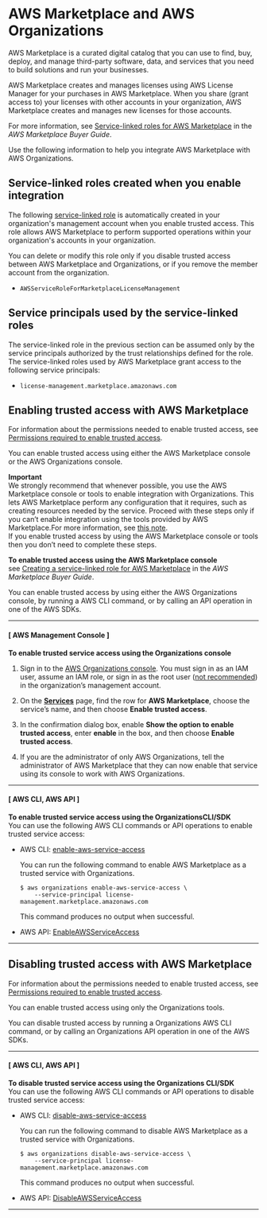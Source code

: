 # AWS Marketplace and AWS Organizations<a name="services-that-can-integrate-marketplace"></a>

AWS Marketplace is a curated digital catalog that you can use to find, buy, deploy, and manage third\-party software, data, and services that you need to build solutions and run your businesses\.

AWS Marketplace creates and manages licenses using AWS License Manager for your purchases in AWS Marketplace\. When you share \(grant access to\) your licenses with other accounts in your organization, AWS Marketplace creates and manages new licenses for those accounts\. 

For more information, see [Service\-linked roles for AWS Marketplace](https://docs.aws.amazon.com/marketplace/latest/buyerguide/buyer-using-service-linked-roles.html) in the *AWS Marketplace Buyer Guide*\.

Use the following information to help you integrate AWS Marketplace with AWS Organizations\.



## Service\-linked roles created when you enable integration<a name="integrate-enable-slr-marketplace"></a>

The following [service\-linked role](https://docs.aws.amazon.com/IAM/latest/UserGuide/using-service-linked-roles.html) is automatically created in your organization's management account when you enable trusted access\. This role allows AWS Marketplace to perform supported operations within your organization's accounts in your organization\.

You can delete or modify this role only if you disable trusted access between AWS Marketplace and Organizations, or if you remove the member account from the organization\.
+ `AWSServiceRoleForMarketplaceLicenseManagement`

## Service principals used by the service\-linked roles<a name="integrate-enable-svcprin-marketplace"></a>

The service\-linked role in the previous section can be assumed only by the service principals authorized by the trust relationships defined for the role\. The service\-linked roles used by AWS Marketplace grant access to the following service principals:
+ `license-management.marketplace.amazonaws.com`

## Enabling trusted access with AWS Marketplace<a name="integrate-enable-ta-marketplace"></a>

For information about the permissions needed to enable trusted access, see [Permissions required to enable trusted access](orgs_integrate_services.md#orgs_trusted_access_perms)\.

You can enable trusted access using either the AWS Marketplace console or the AWS Organizations console\.

**Important**  
We strongly recommend that whenever possible, you use the AWS Marketplace console or tools to enable integration with Organizations\. This lets AWS Marketplace perform any configuration that it requires, such as creating resources needed by the service\. Proceed with these steps only if you can’t enable integration using the tools provided by AWS Marketplace\.For more information, see [this note](orgs_integrate_services.md#important-note-about-integration)\.   
If you enable trusted access by using the AWS Marketplace console or tools then you don’t need to complete these steps\.

**To enable trusted access using the AWS Marketplace console**  
see [Creating a service\-linked role for AWS Marketplace](https://docs.aws.amazon.com/marketplace/latest/buyerguide/buyer-using-service-linked-roles.html#buyer-creating-service-linked-role) in the *AWS Marketplace Buyer Guide*\.

You can enable trusted access by using either the AWS Organizations console, by running a AWS CLI command, or by calling an API operation in one of the AWS SDKs\.

------
#### [ AWS Management Console ]

**To enable trusted service access using the Organizations console**

1. Sign in to the [AWS Organizations console](https://console.aws.amazon.com/organizations/v2)\. You must sign in as an IAM user, assume an IAM role, or sign in as the root user \([not recommended](https://docs.aws.amazon.com/IAM/latest/UserGuide/best-practices.html#lock-away-credentials)\) in the organization’s management account\. 

1. On the **[Services](https://console.aws.amazon.com/organizations/v2/home/services)** page, find the row for **AWS Marketplace**, choose the service’s name, and then choose **Enable trusted access**\.

1. In the confirmation dialog box, enable **Show the option to enable trusted access**, enter **enable** in the box, and then choose **Enable trusted access**\.

1. If you are the administrator of only AWS Organizations, tell the administrator of AWS Marketplace that they can now enable that service using its console to work with AWS Organizations\.

------
#### [ AWS CLI, AWS API ]

**To enable trusted service access using the OrganizationsCLI/SDK**  
You can use the following AWS CLI commands or API operations to enable trusted service access:
+ AWS CLI: [enable\-aws\-service\-access](https://docs.aws.amazon.com/cli/latest/reference/organizations/enable-aws-service-access.html)

  You can run the following command to enable AWS Marketplace as a trusted service with Organizations\.

  ```
  $ aws organizations enable-aws-service-access \ 
      --service-principal license-management.marketplace.amazonaws.com
  ```

  This command produces no output when successful\.
+ AWS API: [EnableAWSServiceAccess](https://docs.aws.amazon.com/organizations/latest/APIReference/API_EnableAWSServiceAccess.html)

------

## Disabling trusted access with AWS Marketplace<a name="integrate-disable-ta-marketplace"></a>

For information about the permissions needed to enable trusted access, see [Permissions required to enable trusted access](orgs_integrate_services.md#orgs_trusted_access_perms)\.

You can enable trusted access using only the Organizations tools\.

You can disable trusted access by running a Organizations AWS CLI command, or by calling an Organizations API operation in one of the AWS SDKs\.

------
#### [ AWS CLI, AWS API ]

**To disable trusted service access using the Organizations CLI/SDK**  
You can use the following AWS CLI commands or API operations to disable trusted service access:
+ AWS CLI: [disable\-aws\-service\-access](https://docs.aws.amazon.com/cli/latest/reference/organizations/disable-aws-service-access.html)

  You can run the following command to disable AWS Marketplace as a trusted service with Organizations\.

  ```
  $ aws organizations disable-aws-service-access \
      --service-principal license-management.marketplace.amazonaws.com
  ```

  This command produces no output when successful\.
+ AWS API: [DisableAWSServiceAccess](https://docs.aws.amazon.com/organizations/latest/APIReference/API_DisableAWSServiceAccess.html)

------